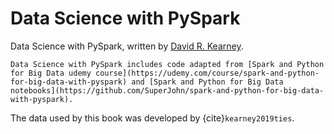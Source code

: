 Data Science with PySpark
============================


Data Science with PySpark, written by [David R. Kearney](https://davidrkearney.github.io).

```{note}
Data Science with PySpark includes code adapted from [Spark and Python for Big Data udemy course](https://udemy.com/course/spark-and-python-for-big-data-with-pyspark) and [Spark and Python for Big Data notebooks](https://github.com/SuperJohn/spark-and-python-for-big-data-with-pyspark). 
```


The data used by this book was developed by {cite}`kearney2019ties`.



```{bibliography} references.bib
```